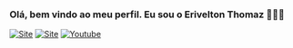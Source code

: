 ### Olá, bem vindo ao meu perfil. Eu sou o Erivelton Thomaz 🙋🏾‍♂️

[![Site](https://img.shields.io/website-up-down-green-red/http/monip.org.svg)]()
[![Site](https://img.shields.io/website-up-down-green-red/http/monip.org.svg/?label=eriveltonthomaz.com.br&style=for-the-badge&url=https://erivelton.thomaz.com.br/)](https://www.eriveltonthomaz.com.br)
[![Youtube](https://img.shields.io/badge/YouTube-FF0000?style=for-the-badge&logo=youtube&logoColor=white)](https://www.youtube.com/channel/UC8dUPnx-ZnYe5GZzj8mQCXg)
